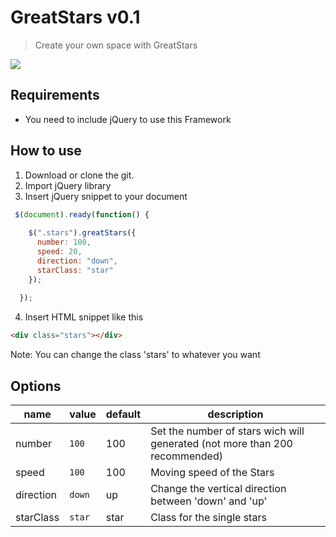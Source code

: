# GreatStars v0.1

> Create your own space with GreatStars

![](https://lixdev.de/greatstars/greatstars.gif)

## Requirements
* You need to include jQuery to use this Framework


## How to use

1. Download or clone the git.
2. Import jQuery library 
3. Insert jQuery snippet to your document
```javascript
 $(document).ready(function() {
 
    $(".stars").greatStars({
      number: 100,
      speed: 20,
      direction: "down",
      starClass: "star"
    });
                            
  });
```
4. Insert HTML snippet like this
```html
<div class="stars"></div>
```

Note: You can change the class 'stars' to whatever you want

## Options
| name | value           | default | description |
|------|-----------------|---------|-------------|
| number | `100` | 100 | Set the number of stars wich will generated (not more than 200 recommended) |
| speed | `100` | 100 | Moving speed of the Stars |
| direction | `down` | up | Change the vertical direction between 'down' and 'up' |
| starClass | `star` | star | Class for the single stars |


